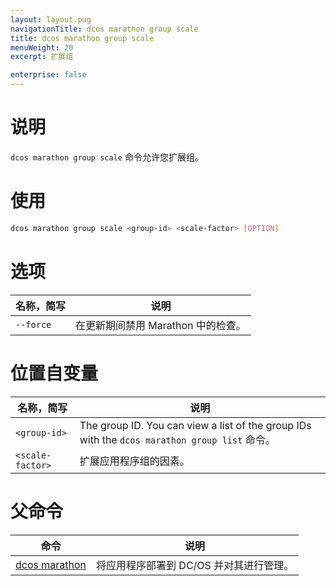 ```yaml
---
layout: layout.pug
navigationTitle: dcos marathon group scale
title: dcos marathon group scale
menuWeight: 20
excerpt: 扩展组

enterprise: false
---
```



# 说明
`dcos marathon group scale` 命令允许您扩展组。

# 使用

```bash
dcos marathon group scale <group-id> <scale-factor> [OPTION]
```

# 选项

| 名称，简写 | 说明 |
|---------|-------------|
| `--force` | 在更新期间禁用 Marathon 中的检查。|

# 位置自变量

| 名称，简写 | 说明 |
|---------|-------------|
| `<group-id>`   |   The group ID. You can view a list of the group IDs with the `dcos marathon group list` 命令。|
| `<scale-factor>` | 扩展应用程序组的因素。|

# 父命令

| 命令 | 说明 |
|---------|-------------|
| [dcos marathon](/1.11/cli/command-reference/dcos-marathon/) | 将应用程序部署到 DC/OS 并对其进行管理。|

